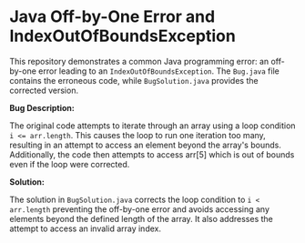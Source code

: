 # Java Off-by-One Error and IndexOutOfBoundsException

This repository demonstrates a common Java programming error: an off-by-one error leading to an `IndexOutOfBoundsException`. The `Bug.java` file contains the erroneous code, while `BugSolution.java` provides the corrected version.

**Bug Description:**

The original code attempts to iterate through an array using a loop condition `i <= arr.length`. This causes the loop to run one iteration too many, resulting in an attempt to access an element beyond the array's bounds.  Additionally, the code then attempts to access arr[5] which is out of bounds even if the loop were corrected.

**Solution:**

The solution in `BugSolution.java` corrects the loop condition to `i < arr.length` preventing the off-by-one error and avoids accessing any elements beyond the defined length of the array.  It also addresses the attempt to access an invalid array index.